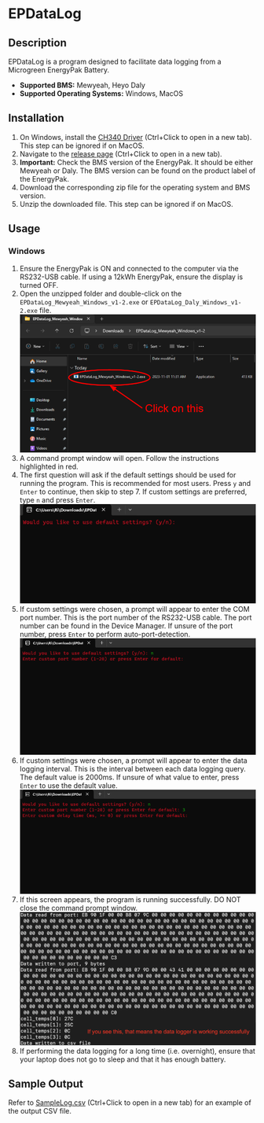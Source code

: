 # EPDataLog

## Description

EPDataLog is a program designed to facilitate data logging from a Microgreen EnergyPak Battery.
- **Supported BMS:** Mewyeah, Heyo Daly
- **Supported Operating Systems:** Windows, MacOS

## Installation

1. On Windows, install the [CH340 Driver](https://www.wch-ic.com/downloads/CH341SER_ZIP.html) (Ctrl+Click to open in a new tab). This step can be ignored if on MacOS.
2. Navigate to the [release page](https://github.com/MicrogreenSolarCorp/EPDataLog/releases) (Ctrl+Click to open in a new tab).
3. **Important:** Check the BMS version of the EnergyPak. It should be either Mewyeah or Daly. The BMS version can be found on the product label of the EnergyPak. 
4. Download the corresponding zip file for the operating system and BMS version.
5. Unzip the downloaded file. This step can be ignored if on MacOS.

## Usage

### Windows
1. Ensure the EnergyPak is ON and connected to the computer via the RS232-USB cable. If using a 12kWh EnergyPak, ensure the display is turned OFF.
2. Open the unzipped folder and double-click on the `EPDataLog_Mewyeah_Windows_v1-2.exe` or `EPDataLog_Daly_Windows_v1-2.exe` file.
![windowsRun](https://github.com/MicrogreenSolarCorp/EPDataLog/blob/main/assetsForReadme/windowsRun.png)
3. A command prompt window will open. Follow the instructions highlighted in red. 
4. The first question will ask if the default settings should be used for running the program. This is recommended for most users. Press `y` and `Enter` to continue, then skip to step 7. If custom settings are preferred, type `n` and press `Enter`.
![defaultSettings](https://github.com/MicrogreenSolarCorp/EPDataLog/blob/main/assetsForReadme/defaultSettings.png)
5. If custom settings were chosen, a prompt will appear to enter the COM port number. This is the port number of the RS232-USB cable. The port number can be found in the Device Manager. If unsure of the port number, press `Enter` to perform auto-port-detection.
![portNumber](https://github.com/MicrogreenSolarCorp/EPDataLog/blob/main/assetsForReadme/portNumber.png)
6. If custom settings were chosen, a prompt will appear to enter the data logging interval. This is the interval between each data logging query. The default value is 2000ms. If unsure of what value to enter, press `Enter` to use the default value.
![delayTime](https://github.com/MicrogreenSolarCorp/EPDataLog/blob/main/assetsForReadme/delayTime.png)
7. If this screen appears, the program is running successfully. DO NOT close the command prompt window.
![macosRunSuccess](https://github.com/MicrogreenSolarCorp/EPDataLog/blob/main/assetsForReadme/macosRunSuccess.png)
8. If performing the data logging for a long time (i.e. overnight), ensure that your laptop does not go to sleep and that it has enough battery.


## Sample Output
Refer to [SampleLog.csv](https://github.com/MicrogreenSolarCorp/EPDataLog/blob/main/SampleLog.csv) (Ctrl+Click to open in a new tab) for an example of the output CSV file.

